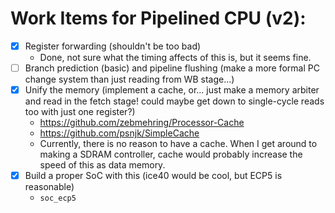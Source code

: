 # Work Items for Pipelined CPU (v2):

- [x] Register forwarding (shouldn't be too bad)
  - Done, not sure what the timing affects of this is, but it seems fine.
- [ ] Branch prediction (basic) and pipeline flushing (make a more formal PC change system than just reading from WB stage...)
- [X] Unify the memory (implement a cache, or... just make a memory arbiter and read in the fetch stage! could maybe get down to single-cycle reads too with just one register?)
  - https://github.com/zebmehring/Processor-Cache
  - https://github.com/psnjk/SimpleCache
  - Currently, there is no reason to have a cache. When I get around to making a SDRAM controller, cache would probably increase the speed of this as data memory.
- [X] Build a proper SoC with this (ice40 would be cool, but ECP5 is reasonable)
  - `soc_ecp5`
